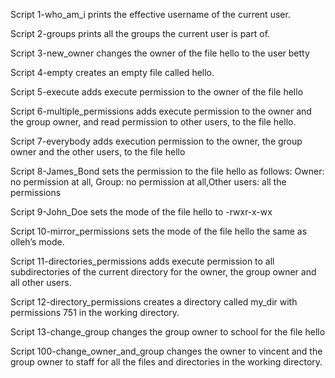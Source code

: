 Script 1-who_am_i prints the effective username of the current user.

Script 2-groups  prints all the groups the current user is part of.

Script 3-new_owner changes the owner of the file hello to the user betty

Script 4-empty creates an empty file called hello.

Script 5-execute adds execute permission to the owner of the file hello

Script 6-multiple_permissions  adds execute permission to the owner and the group owner, and read permission to other users, to the file hello.

Script 7-everybody adds execution permission to the owner, the group owner and the other users, to the file hello

Script 8-James_Bond sets the permission to the file hello as follows: Owner: no permission at all, Group: no permission at all,Other users: all the permissions

Script 9-John_Doe sets the mode of the file hello to -rwxr-x-wx

Script 10-mirror_permissions sets the mode of the file hello the same as olleh’s mode.

Script 11-directories_permissions adds execute permission to all subdirectories of the current directory for the owner, the group owner and all other users.

Script 12-directory_permissions  creates a directory called my_dir with permissions 751 in the working directory.

Script 13-change_group changes the group owner to school for the file hello

Script 100-change_owner_and_group changes the owner to vincent and the group owner to staff for all the files and directories in the working directory.
